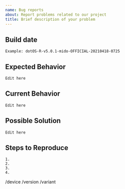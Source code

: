 ```yaml
---
name: Bug reports
about: Report problems related to our project
title: Brief description of your problem
---
```


<!-- INSTRUCTIONS
What not to report
- Bugs in unofficial builds or anything not downloaded from our official portal
- Missing Builds
- Asking for device support
- Feature requests
- Older dotOS releases

Make sure not to use extra mods when reporting a problem (for example: Magisk, Substratum themes, Modules)

If you need help please check our Telegram group at https://t.me/DotOS

Anything between <!- - and - -> won't be shown when your issue is created. 
-->

## Build date
<!--- Anything that can help us identify the build you are using -->
```
Example: dotOS-R-v5.0.1-mido-OFFICIAL-20210418-0725
```

## Expected Behavior
<!--- Tell us what should happen -->
```
Edit here
```

## Current Behavior
<!--- Tell us what happens instead of the expected behavior -->
```
Edit here
```

## Possible Solution
<!--- Not obligatory, but suggest a fix/reason for the bug, -->
```
Edit here
```

## Steps to Reproduce
<!--- Provide a link to a live example, or an unambiguous set of steps to -->
<!--- reproduce this bug. Include code to reproduce, if relevant -->
```
1.
2.
3.
4.
```

<!-- THIS SECTION IS MANDATORY. If it is not filled out correctly, your issue will be marked as invalid.
Example:
/device mido (found at https://droidintime.com/devices)
/version dot11
/variant vanilla or gapps
-->

/device
/version
/variant
